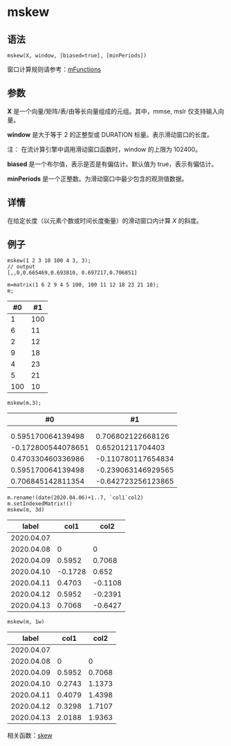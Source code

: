 # mskew

## 语法

`mskew(X, window, [biased=true], [minPeriods])`

窗口计算规则请参考：[mFunctions](../themes/mFunctions.html)

## 参数

**X** 是一个向量/矩阵/表/由等长向量组成的元组。其中，mmse, mslr 仅支持输入向量。

**window** 是大于等于 2 的正整型或 DURATION 标量。表示滑动窗口的长度。

注： 在流计算引擎中调用滑动窗口函数时，window 的上限为 102400。

**biased** 是一个布尔值，表示是否是有偏估计。默认值为 true，表示有偏估计。

**minPeriods** 是一个正整数。为滑动窗口中最少包含的观测值数据。

## 详情

在给定长度（以元素个数或时间长度衡量）的滑动窗口内计算 *X* 的斜度。

## 例子

```
mskew(1 2 3 10 100 4 3, 3);
// output
[,,0,0.665469,0.693810, 0.697217,0.706851]
```

```
m=matrix(1 6 2 9 4 5 100, 100 11 12 18 23 21 10);
m;
```

| #0 | #1 |
| --- | --- |
| 1 | 100 |
| 6 | 11 |
| 2 | 12 |
| 9 | 18 |
| 4 | 23 |
| 5 | 21 |
| 100 | 10 |

```
mskew(m,3);
```

| #0 | #1 |
| --- | --- |
|  |  |
|  |  |
| 0.595170064139498 | 0.706802122668126 |
| -0.172800544078651 | 0.65201211704403 |
| 0.470330460336986 | -0.110780117654834 |
| 0.595170064139498 | -0.239063146929565 |
| 0.706845142811354 | -0.642723256123865 |

```
m.rename!(date(2020.04.06)+1..7, `col1`col2)
m.setIndexedMatrix!()
mskew(m, 3d)
```

| label | col1 | col2 |
| --- | --- | --- |
| 2020.04.07 |  |  |
| 2020.04.08 | 0 | 0 |
| 2020.04.09 | 0.5952 | 0.7068 |
| 2020.04.10 | -0.1728 | 0.652 |
| 2020.04.11 | 0.4703 | -0.1108 |
| 2020.04.12 | 0.5952 | -0.2391 |
| 2020.04.13 | 0.7068 | -0.6427 |

```
mskew(m, 1w)
```

| label | col1 | col2 |
| --- | --- | --- |
| 2020.04.07 |  |  |
| 2020.04.08 | 0 | 0 |
| 2020.04.09 | 0.5952 | 0.7068 |
| 2020.04.10 | 0.2743 | 1.1373 |
| 2020.04.11 | 0.4079 | 1.4398 |
| 2020.04.12 | 0.3298 | 1.7107 |
| 2020.04.13 | 2.0188 | 1.9363 |

相关函数：[skew](../s/skew.html)

